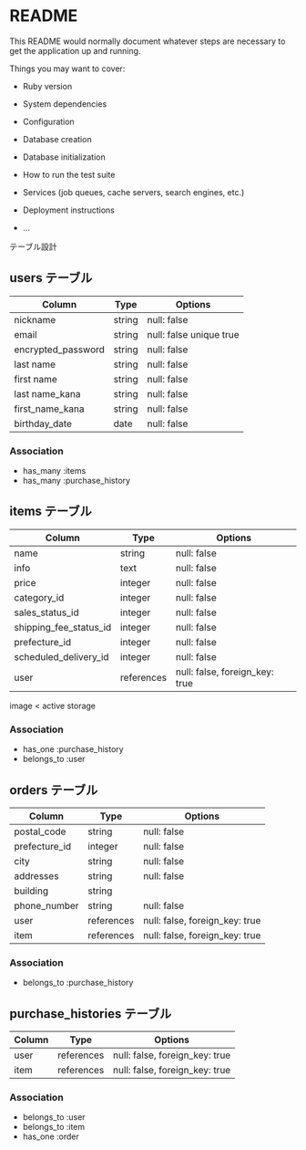 # README

This README would normally document whatever steps are necessary to get the
application up and running.

Things you may want to cover:

* Ruby version

* System dependencies

* Configuration

* Database creation

* Database initialization

* How to run the test suite

* Services (job queues, cache servers, search engines, etc.)

* Deployment instructions

* ...


 テーブル設計

## users テーブル

| Column               | Type   | Options                 |
| ------------------   | ------ | ----------------------  |
| nickname             | string | null: false             |
| email                | string | null: false unique true |
| encrypted_password   | string | null: false             |
| last name            | string | null: false             |
| first name           | string | null: false             |
| last name_kana       | string | null: false             |
| first_name_kana      | string | null: false             |
| birthday_date        | date   | null: false             |Active Hash

### Association

- has_many :items
- has_many :purchase_history

## items テーブル

| Column                 | Type       | Options                        |
| ---------------------- | ---------- | ------------------------------ |
| name                   | string     | null: false                    |
| info                   | text       | null: false                    |
| price                  | integer    | null: false                    |
| category_id            | integer    | null: false                    |Active Hash
| sales_status_id        | integer    | null: false                    |Active Hash
| shipping_fee_status_id | integer    | null: false                    |Active Hash
| prefecture_id          | integer    | null: false                    |Active Hash
| scheduled_delivery_id  | integer    | null: false                    |Active Hash
| user                   | references | null: false, foreign_key: true |
 image < active storage

### Association


- has_one    :purchase_history
- belongs_to :user

## orders テーブル

| Column          | Type       | Options                        |
| --------------- | ---------- | ------------------------------ |
| postal_code     | string     | null: false                    |
| prefecture_id   | integer    | null: false                    |
| city            | string     | null: false                    |
| addresses       | string     | null: false                    |
| building        | string     |                                |
| phone_number    | string     | null: false                    |
| user            |references  | null: false, foreign_key: true |
| item            |references  | null: false, foreign_key: true |

### Association

- belongs_to :purchase_history


## purchase_histories テーブル

| Column        | Type        | Options                        |
| ------------- | ----------  | ------------------------------ |
| user          | references  | null: false, foreign_key: true |
| item          | references  | null: false, foreign_key: true | 

### Association

- belongs_to :user
- belongs_to :item
- has_one    :order


